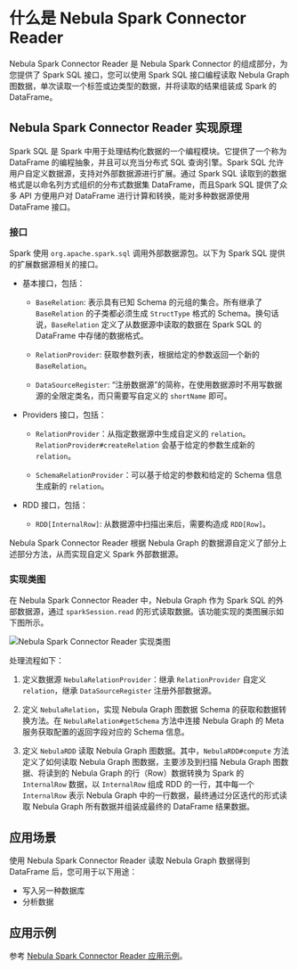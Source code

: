 # 什么是 Nebula Spark Connector Reader

Nebula Spark Connector Reader 是 Nebula Spark Connector 的组成部分，为您提供了 Spark SQL 接口，您可以使用 Spark SQL 接口编程读取 Nebula Graph 图数据，单次读取一个标签或边类型的数据，并将读取的结果组装成 Spark 的 DataFrame。

## Nebula Spark Connector Reader 实现原理

Spark SQL 是 Spark 中用于处理结构化数据的一个编程模块。它提供了一个称为 DataFrame 的编程抽象，并且可以充当分布式 SQL 查询引擎。Spark SQL 允许用户自定义数据源，支持对外部数据源进行扩展。通过 Spark SQL 读取到的数据格式是以命名列方式组织的分布式数据集 DataFrame，而且Spark SQL 提供了众多 API 方便用户对 DataFrame 进行计算和转换，能对多种数据源使用 DataFrame 接口。

### 接口

Spark 使用 `org.apache.spark.sql` 调用外部数据源包。以下为 Spark SQL 提供的扩展数据源相关的接口。

- 基本接口，包括：

  - `BaseRelation`: 表示具有已知 Schema 的元组的集合。所有继承了 `BaseRelation` 的子类都必须生成 `StructType` 格式的 Schema。换句话说，`BaseRelation` 定义了从数据源中读取的数据在 Spark SQL 的 DataFrame 中存储的数据格式。

  - `RelationProvider`: 获取参数列表，根据给定的参数返回一个新的 `BaseRelation`。

  - `DataSourceRegister`: “注册数据源”的简称，在使用数据源时不用写数据源的全限定类名，而只需要写自定义的 `shortName` 即可。

- Providers 接口，包括：

  - `RelationProvider`：从指定数据源中生成自定义的 `relation`。`RelationProvider#createRelation` 会基于给定的参数生成新的 `relation`。

  - `SchemaRelationProvider`：可以基于给定的参数和给定的 Schema 信息生成新的 `relation`。

- RDD 接口，包括：

  - `RDD[InternalRow]`: 从数据源中扫描出来后，需要构造成 `RDD[Row]`。

Nebula Spark Connector Reader 根据 Nebula Graph 的数据源自定义了部分上述部分方法，从而实现自定义 Spark 外部数据源。

### 实现类图

在 Nebula Spark Connector Reader 中，Nebula Graph 作为 Spark SQL 的外部数据源，通过 `sparkSession.read` 的形式读取数据。该功能实现的类图展示如下图所示。

![Nebula Spark Connector Reader 实现类图](https://docs-cdn.nebula-graph.com.cn/nebula-java-tools-docs/sc-ug-001.png "Nebula Spark Connector Reader 实现类图")

处理流程如下：

1. 定义数据源 `NebulaRelationProvider`：继承 `RelationProvider` 自定义 `relation`，继承 `DataSourceRegister` 注册外部数据源。

2. 定义 `NebulaRelation`，实现 Nebula Graph 图数据 Schema 的获取和数据转换方法。在 `NebulaRelation#getSchema` 方法中连接 Nebula Graph 的 Meta 服务获取配置的返回字段对应的 Schema 信息。

3. 定义 `NebulaRDD` 读取 Nebula Graph 图数据。其中，`NebulaRDD#compute` 方法定义了如何读取 Nebula Graph 图数据，主要涉及到扫描 Nebula Graph 图数据、将读到的 Nebula Graph 的行（Row）数据转换为 Spark 的 `InternalRow` 数据，以 `InternalRow` 组成 RDD 的一行，其中每一个 `InternalRow` 表示 Nebula Graph 中的一行数据，最终通过分区迭代的形式读取 Nebula Graph 所有数据并组装成最终的 DataFrame 结果数据。

## 应用场景

使用 Nebula Spark Connector Reader 读取 Nebula Graph 数据得到 DataFrame 后，您可用于以下用途：

- 写入另一种数据库
- 分析数据

## 应用示例

参考 [Nebula Spark Connector Reader 应用示例](sc-ug-reader-example.md)。
